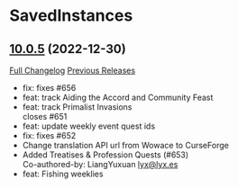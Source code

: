 # SavedInstances

## [10.0.5](https://github.com/SavedInstances/SavedInstances/tree/10.0.5) (2022-12-30)
[Full Changelog](https://github.com/SavedInstances/SavedInstances/compare/10.0.4...10.0.5) [Previous Releases](https://github.com/SavedInstances/SavedInstances/releases)

- fix: fixes #656  
- feat: track Aiding the Accord and Community Feast  
- feat: track Primalist Invasions  
    closes #651  
- feat: update weekly event quest ids  
- fix: fixes #652  
- Change translation API url from Wowace to CurseForge  
- Added Treatises & Profession Quests (#653)  
    Co-authored-by: LiangYuxuan <lyx@lyx.es>  
- feat: Fishing weeklies  
